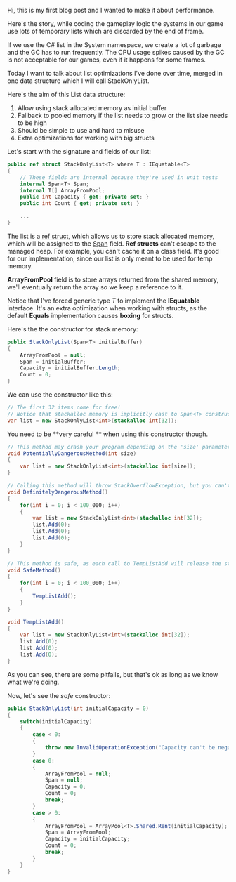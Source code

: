 Hi, this is my first blog post and I wanted to make it about performance.

Here's the story, while coding the gameplay logic the systems in our game use lots of temporary lists which are discarded by the end of frame. 

If we use the C# list in the System namespace, we create a lot of garbage and the GC has to run frequently. The CPU usage spikes caused by the GC is not acceptable for our games, even if it happens for some frames.

Today I want to talk about list optimizations I've done over time, merged in one data structure which I will call StackOnlyList. 

Here's the aim of this List data structure:

1. Allow using stack allocated memory as initial buffer
2. Fallback to pooled memory if the list needs to grow or the list size needs to be high
3. Should be simple to use and hard to misuse
4. Extra optimizations for working with big structs



Let's start with the signature and fields of our list:

```csharp
public ref struct StackOnlyList<T> where T : IEquatable<T>
{
    // These fields are internal because they're used in unit tests
    internal Span<T> Span;
    internal T[] ArrayFromPool;
    public int Capacity { get; private set; }
    public int Count { get; private set; }

    ...
}
```

The list is a [ref struct]( **https://docs.microsoft.com/en-us/dotnet/csharp/language-reference/builtin-types/struct#ref-struct**), which allows us to store stack allocated memory, which will be assigned to the [Span](https://docs.microsoft.com/en-us/dotnet/api/system.span-1?view=net-6.0) field. **Ref structs** can't escape to the managed heap. For example, you can't cache it on a class field. It's good for our implementation, since our list is only meant to be used for temp memory.

**ArrayFromPool** field is to store arrays returned from the shared memory, we'll eventually return the array so we keep a reference to it.

Notice that I've forced generic type *T* to implement the **IEquatable** interface. It's an extra optimization when working with structs, as the default **Equals** implementation causes **boxing** for structs.

Here's the the constructor for stack memory:

```csharp
public StackOnlyList(Span<T> initialBuffer)
{
    ArrayFromPool = null;
    Span = initialBuffer;
    Capacity = initialBuffer.Length;
    Count = 0;
}
```

We can use the constructor like this:

```csharp
// The first 32 items come for free!
// Notice that stackalloc memory is implicitly cast to Span<T> constructor parameter
var list = new StackOnlyList<int>(stackalloc int[32]);
```

You need to be **very careful ** when using this constructor though.

```cs
// This method may crash your program depending on the 'size' parameter and the size of the generic type T. If the size is a parameter you shouldn't use this constructor!
void PotentiallyDangerousMethod(int size)
{
    var list = new StackOnlyList<int>(stackalloc int[size]);
}

// Calling this method will throw StackOverflowException, but you can't even catch it (with a try/catch block), it's going to crash your program!
void DefinitelyDangerousMethod()
{
    for(int i = 0; i < 100_000; i++)
    {
        var list = new StackOnlyList<int>(stackalloc int[32]);
        list.Add(0);
        list.Add(0);
        list.Add(0);
    }
}

// This method is safe, as each call to TempListAdd will release the stackalloc memory before the next one is called.  
void SafeMethod()
{
    for(int i = 0; i < 100_000; i++)
    {
        TempListAdd();
    }
}

void TempListAdd()
{
    var list = new StackOnlyList<int>(stackalloc int[32]);
    list.Add(0);
    list.Add(0);
    list.Add(0);  
}
```

As you can see, there are some pitfalls, but that's ok as long as we know what we're doing.

Now, let's see the *safe* constructor:

```csharp
public StackOnlyList(int initialCapacity = 0)
{
	switch(initialCapacity)
	{
		case < 0:
		{
			throw new InvalidOperationException("Capacity can't be negative.");
		}
		case 0:
		{
			ArrayFromPool = null;
			Span = null;
			Capacity = 0;
			Count = 0;
			break;
		}
		case > 0:
		{
			ArrayFromPool = ArrayPool<T>.Shared.Rent(initialCapacity);
			Span = ArrayFromPool;
			Capacity = initialCapacity;
			Count = 0;
			break;
		}
	}
}
```

